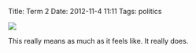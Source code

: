 Title: Term 2
Date: 2012-11-4 11:11
Tags: politics

![](https://dl.dropbox.com/u/618195/mattmartin/obama.png)

This really means as much as it feels like. It really does.
